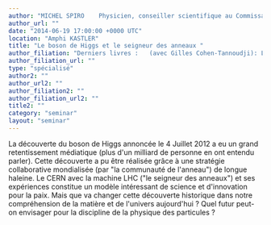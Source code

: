 ```yaml
---
author: "MICHEL SPIRO    Physicien, conseiller scientifique au Commissariat à l’énergie atomique, ex-président du Conseil du CERN (Organisation européenne pour la physique des particules) (2010-2012), a été Professeur à l'École polytechnique et a dirigé l’Institut"
author_url: ""
date: "2014-06-19 17:00:00 +0000 UTC"
location: "Amphi KASTLER"
title: "Le boson de Higgs et le seigneur des anneaux "
author_filiation: "Derniers livres :   (avec Gilles Cohen-Tannoudji): Le boson et le chapeau mexicain Gallimard, Folio Essais  (avec Francis Bernardeau, Etienne Klein et Sandrin Laplace) : La physique des infinis, Editions La Terre brûle"
author_filiation_url: ""
type: "spécialisé"
author2: ""
author_url2: ""
author_filiation2: ""
author_filiation_url2: ""
title2: ""
category: "seminar" 
layout: "seminar"
---
```

La découverte du boson de Higgs annoncée le 4 Juillet 2012 a eu un grand retentissement médiatique (plus d'un milliard de personne en ont entendu parler). Cette découverte a pu être réalisée grâce à une stratégie collaborative mondialisée (par "la communauté de l'anneau") de longue haleine. Le CERN avec la machine LHC ("le seigneur des anneaux") et ses expériences constitue un modèle intéressant de science et d'innovation pour la paix. Mais que va changer cette découverte historique dans notre compréhension de la matière et de l'univers aujourd'hui ? Quel futur peut-on envisager pour la discipline de la physique des particules ?
